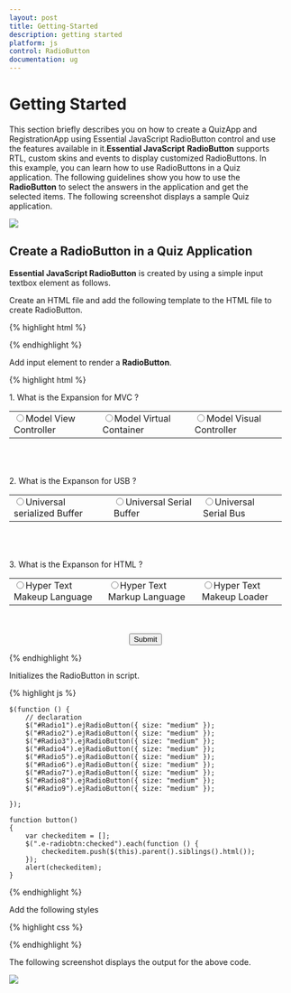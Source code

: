 ```yaml
---
layout: post
title: Getting-Started
description: getting started
platform: js
control: RadioButton
documentation: ug
---
```


# Getting Started

This section briefly describes you on how to create a QuizApp and RegistrationApp using Essential JavaScript RadioButton control and use the features available in it.**Essential JavaScript** **RadioButton** supports RTL, custom skins and events to display customized RadioButtons. In this example, you can learn how to use RadioButtons in a Quiz application. The following guidelines show you how to use the **RadioButton** to select the answers in the application and get the selected items. The following screenshot displays a sample Quiz application.


![]("/js/RadioButton/Getting-Started_images/Getting-Started_img1.png") 

## Create a RadioButton in a Quiz Application

**Essential JavaScript RadioButton** is created by using a simple input textbox element as follows.

Create an HTML file and add the following template to the HTML file to create RadioButton.

{% highlight html %}

<html>
<head>
    <meta name="viewport" content="width=device-width, initial-scale=1.0" charset="utf-8"  />
     <!-- Style sheet for default theme (flat azure) -->
    <link href="http://cdn.syncfusion.com/{{ site.releaseversion }}/js/web/flat-azure/ej.web.all.min.css"rel="stylesheet"/>
    <!--Scripts-->
    <script src="http://cdn.syncfusion.com/js/assets/external/jquery-1.10.2.min.js"></script>
    <script src="http://cdn.syncfusion.com/js/assets/external/jquery.globalize.min.js"> </script>
    <script src="http://cdn.syncfusion.com/js/assets/external/jquery.easing.1.3.min.js"> </script>
    <script src="http://cdn.syncfusion.com/{{ site.releaseversion }}/js/web/ej.web.all.min.js"></script>
    <!--Add custom scripts here -->
</head>
    <body>
        <!-- Add RadioButton element here --> 
    </body>
</html>

{% endhighlight %}

Add input element to render a **RadioButton**.


{% highlight html %}

<div>
    1. What is the Expansion for MVC ? <br />
    <table>
        <tr>
            <td >
                <input type="radio" name="small1" id="Radio1" /><label for="Radio1" >Model View Controller</label></td>
            <td  colspan="2">
                <input type="radio" name="small1" id="Radio2" /><label for="Radio2" >Model Virtual Container</label></td>
            <td colspan="2">
                <input type="radio" name="small1" id="Radio3" /><label for="Radio3" >Model Visual Controller</label></td>
        </tr>
    </table>
    <br/><br/><br/>
    2.  What is the Expanson for USB ?<br />
    <table>
        <tr>
            <td >
                <input type="radio" name="small2" id="Radio4" /><label for="Radio4" >Universal serialized Buffer</label></td>
            <td>
                <input type="radio" name="small2" id="Radio5" /><label for="Radio5" >Universal Serial Buffer</label></td>
            <td>
                <input type="radio" name="small2" id="Radio6" /><label for="Radio6" >Universal Serial Bus</label></td>
        </tr>
    </table>
    <br/><br/><br/>
    3.   What is the Expanson for HTML ?<br />
    <table>
        <tr>
            <td>
                <input type="radio" name="small3" id="Radio7" /><label for="Radio7" >Hyper Text Makeup Language</label></td>
            <td>
                <input type="radio" name="small3" id="Radio8" /><label for="Radio8" >Hyper Text Markup Language</label></td>
            <td>
                <input type="radio" name="small3" id="Radio9" /><label for="Radio9" >Hyper Text Makeup Loader</label></td>
        </tr>
    </table>
    <br/><br/><center>
   <button id="submitid" onclick="button()">Submit</button></center>
</div>
   
{% endhighlight %}



Initializes the RadioButton in script.



{% highlight js %}


    $(function () {
        // declaration
        $("#Radio1").ejRadioButton({ size: "medium" });
        $("#Radio2").ejRadioButton({ size: "medium" });
        $("#Radio3").ejRadioButton({ size: "medium" });
        $("#Radio4").ejRadioButton({ size: "medium" });
        $("#Radio5").ejRadioButton({ size: "medium" });
        $("#Radio6").ejRadioButton({ size: "medium" });
        $("#Radio7").ejRadioButton({ size: "medium" });
        $("#Radio8").ejRadioButton({ size: "medium" });
        $("#Radio9").ejRadioButton({ size: "medium" });
    
    });
    
    function button()
    {
        var checkeditem = [];
        $(".e-radiobtn:checked").each(function () {
            checkeditem.push($(this).parent().siblings().html());
        });
        alert(checkeditem);
    }



{% endhighlight %}



 Add the following styles


{% highlight css %}

<style>
    html, body {
        width: 71%;
        margin: 0;
    }

    .frame {
        width: 80%;
    }
</style>


{% endhighlight %}


The following screenshot displays the output for the above code.



![]("/js/RadioButton/Getting-Started_images/Getting-Started_img2.png") 

